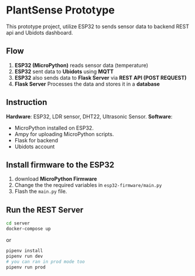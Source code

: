 # PlantSense Prototype
This prototype project, utilize ESP32 to sends sensor data to backend REST api and Ubidots dashboard. 

## Flow
1.  **ESP32 (MicroPython)** reads sensor data (temperature)
2. **ESP32** sent data to **Ubidots** using **MQTT**
3. **ESP32** also sends data to **Flask Server** via **REST API (POST REQUEST)**
4. **Flask Server** Processes the data and stores it in a **database**

## Instruction
**Hardware**: ESP32, LDR sensor, DHT22, Ultrasonic Sensor.
**Software**: 
- MicroPython installed on ESP32.
- Ampy for uploading MicroPython scripts.
- Flask for backend
- Ubidots account

## Install firmware to the ESP32
1. download **MicroPython Firmware**
2. Change the the required variables in `esp32-firmware/main.py`
3. Flash the `main.py` file.


## Run the REST Server
```sh
cd server
docker-compose up
```
or
```sh
pipenv install
pipenv run dev
# you can ran in prod mode too
pipenv run prod
```
